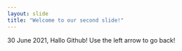 ```yaml
---
layout: slide
title: "Welcome to our second slide!"
---
```

30 June 2021, Hallo Github!
Use the left arrow to go back!
